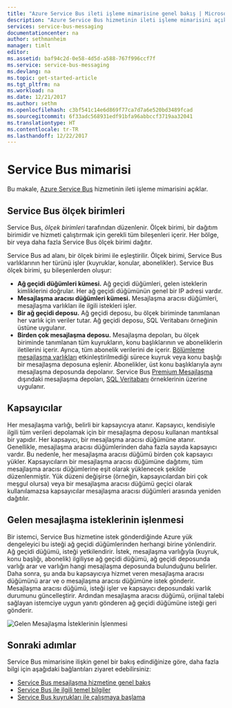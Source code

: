 ```yaml
---
title: "Azure Service Bus ileti işleme mimarisine genel bakış | Microsoft Docs"
description: "Azure Service Bus hizmetinin ileti işleme mimarisini açıklar."
services: service-bus-messaging
documentationcenter: na
author: sethmanheim
manager: timlt
editor: 
ms.assetid: baf94c2d-0e58-4d5d-a588-767f996ccf7f
ms.service: service-bus-messaging
ms.devlang: na
ms.topic: get-started-article
ms.tgt_pltfrm: na
ms.workload: na
ms.date: 12/21/2017
ms.author: sethm
ms.openlocfilehash: c3bf541c14e6d869f77ca7d7a6e520bd3489fcad
ms.sourcegitcommit: 6f33adc568931edf91bfa96abbccf3719aa32041
ms.translationtype: HT
ms.contentlocale: tr-TR
ms.lasthandoff: 12/22/2017
---
```

# <a name="service-bus-architecture"></a>Service Bus mimarisi

Bu makale, [Azure Service Bus](https://azure.microsoft.com/services/service-bus/) hizmetinin ileti işleme mimarisini açıklar.

## <a name="service-bus-scale-units"></a>Service Bus ölçek birimleri

Service Bus, *ölçek birimleri* tarafından düzenlenir. Ölçek birimi, bir dağıtım birimidir ve hizmeti çalıştırmak için gerekli tüm bileşenleri içerir. Her bölge, bir veya daha fazla Service Bus ölçek birimi dağıtır.

Service Bus ad alanı, bir ölçek birimi ile eşleştirilir. Ölçek birimi, Service Bus varlıklarının her türünü işler (kuyruklar, konular, abonelikler). Service Bus ölçek birimi, şu bileşenlerden oluşur:

* **Ağ geçidi düğümleri kümesi.** Ağ geçidi düğümleri, gelen isteklerin kimliklerini doğrular. Her ağ geçidi düğümünün genel bir IP adresi vardır.
* **Mesajlaşma aracısı düğümleri kümesi.** Mesajlaşma aracısı düğümleri, mesajlaşma varlıkları ile ilgili istekleri işler.
* **Bir ağ geçidi deposu.** Ağ geçidi deposu, bu ölçek biriminde tanımlanan her varlık için veriler tutar. Ağ geçidi deposu, SQL Veritabanı örneğinin üstüne uygulanır.
* **Birden çok mesajlaşma deposu.** Mesajlaşma depoları, bu ölçek biriminde tanımlanan tüm kuyrukların, konu başlıklarının ve aboneliklerin iletilerini içerir. Ayrıca, tüm abonelik verilerini de içerir. [Bölümleme mesajlaşma varlıkları](service-bus-partitioning.md) etkinleştirilmediği sürece kuyruk veya konu başlığı bir mesajlaşma deposuna eşlenir. Abonelikler, üst konu başlıklarıyla aynı mesajlaşma deposunda depolanır. Service Bus [Premium Mesajlaşma](service-bus-premium-messaging.md) dışındaki mesajlaşma depoları, [SQL Veritabanı](https://azure.microsoft.com/services/sql-database/) örneklerinin üzerine uygulanır.

## <a name="containers"></a>Kapsayıcılar

Her mesajlaşma varlığı, belirli bir kapsayıcıya atanır. Kapsayıcı, kendisiyle ilgili tüm verileri depolamak için bir mesajlaşma deposu kullanan mantıksal bir yapıdır. Her kapsayıcı, bir mesajlaşma aracısı düğümüne atanır. Genellikle, mesajlaşma aracısı düğümlerinden daha fazla sayıda kapsayıcı vardır. Bu nedenle, her mesajlaşma aracısı düğümü birden çok kapsayıcı yükler. Kapsayıcıların bir mesajlaşma aracısı düğümüne dağıtımı, tüm mesajlaşma aracısı düğümlerine eşit olarak yüklenecek şekilde düzenlenmiştir. Yük düzeni değişirse (örneğin, kapsayıcılardan biri çok meşgul olursa) veya bir mesajlaşma aracısı düğümü geçici olarak kullanılamazsa kapsayıcılar mesajlaşma aracısı düğümleri arasında yeniden dağıtılır.

## <a name="processing-of-incoming-messaging-requests"></a>Gelen mesajlaşma isteklerinin işlenmesi

Bir istemci, Service Bus hizmetine istek gönderdiğinde Azure yük dengeleyici bu isteği ağ geçidi düğümlerinden herhangi birine yönlendirir. Ağ geçidi düğümü, isteği yetkilendirir. İstek, mesajlaşma varlığıyla (kuyruk, konu başlığı, abonelik) ilgiliyse ağ geçidi düğümü, ağ geçidi deposunda varlığı arar ve varlığın hangi mesajlaşma deposunda bulunduğunu belirler. Daha sonra, şu anda bu kapsayıcıya hizmet veren mesajlaşma aracısı düğümünü arar ve o mesajlaşma aracısı düğümüne istek gönderir. Mesajlaşma aracısı düğümü, isteği işler ve kapsayıcı deposundaki varlık durumunu güncelleştirir. Ardından mesajlaşma aracısı düğümü, orijinal talebi sağlayan istemciye uygun yanıtı gönderen ağ geçidi düğümüne isteği geri gönderir.

![Gelen Mesajlaşma İsteklerinin İşlenmesi](./media/service-bus-architecture/ic690644.png)

## <a name="next-steps"></a>Sonraki adımlar

Service Bus mimarisine ilişkin genel bir bakış edindiğinize göre, daha fazla bilgi için aşağıdaki bağlantıları ziyaret edebilirsiniz:

* [Service Bus mesajlaşma hizmetine genel bakış](service-bus-messaging-overview.md)
* [Service Bus ile ilgili temel bilgiler](service-bus-fundamentals-hybrid-solutions.md)
* [Service Bus kuyrukları ile çalışmaya başlama](service-bus-dotnet-get-started-with-queues.md)


